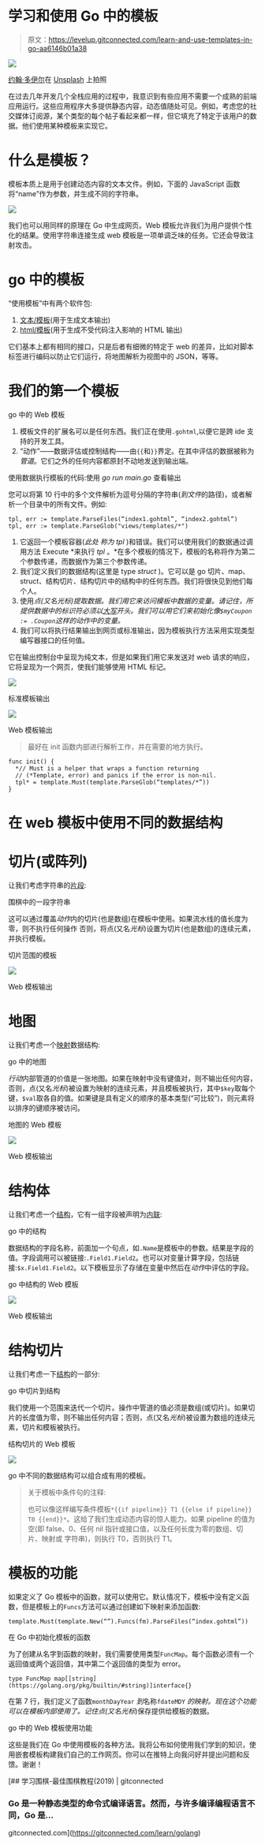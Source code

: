 # 学习和使用 Go 中的模板

> 原文：<https://levelup.gitconnected.com/learn-and-use-templates-in-go-aa6146b01a38>

![](img/394c5fed16fb68d964461d785a7e20c1.png)

[约翰·多伊尔](https://unsplash.com/@hyw1?utm_source=unsplash&utm_medium=referral&utm_content=creditCopyText)在 [Unsplash](https://unsplash.com/search/photos/jigsaw-puzzle?utm_source=unsplash&utm_medium=referral&utm_content=creditCopyText) 上拍照

在过去几年开发几个全栈应用的过程中，我意识到有些应用不需要一个成熟的前端应用运行。这些应用程序大多提供静态内容，动态值随处可见。例如，考虑您的社交媒体订阅源，某个类型的每个帖子看起来都一样，但它填充了特定于该用户的数据。他们使用某种模板来实现它。

# 什么是模板？

模板本质上是用于创建动态内容的文本文件。例如，下面的 JavaScript 函数将“name”作为参数，并生成不同的字符串。

![](img/73a8362bd48bb272b331a02cbb55c5e0.png)

我们也可以用同样的原理在 Go 中生成网页。Web 模板允许我们为用户提供个性化的结果。使用字符串连接生成 web 模板是一项单调乏味的任务。它还会导致注射攻击。

# go 中的模板

“使用模板”中有两个软件包:

1.  [文本/模板](https://golang.org/pkg/text/template/)(用于生成文本输出)
2.  [html/模板](https://golang.org/pkg/html/template/)(用于生成不受代码注入影响的 HTML 输出)

它们基本上都有相同的接口，只是后者有细微的特定于 web 的差异，比如对脚本标签进行编码以防止它们运行，将地图解析为视图中的 JSON，等等。

# 我们的第一个模板

go 中的 Web 模板

1.  模板文件的扩展名可以是任何东西。我们正在使用`.gohtml`,以便它是跨 ide 支持的开发工具。
2.  “动作”——数据评估或控制结构——由`{{`和`}}`界定。在其中评估的数据被称为*管道*。它们之外的任何内容都原封不动地发送到输出端。

使用数据执行模板的代码:使用 *go run main.go* 查看输出

您可以将第 10 行中的多个文件解析为逗号分隔的字符串(*到文件*的路径)，或者解析一个目录中的所有文件。例如:

```
tpl, err := template.ParseFiles(“index1.gohtml”, “index2.gohtml”)
tpl, err := template.ParseGlob("views/templates/*")
```

1.  它返回一个模板容器(*此处* *称为 tpl* )和错误。我们可以使用我们的数据通过调用方法 Execute *来执行 *tpl* 。*在多个模板的情况下，模板的名称将作为第二个参数传递，而数据作为第三个参数传递。
2.  我们定义我们的数据结构(这里是 type *struct* )。它可以是 go 切片、map、struct、结构切片、结构切片中的结构中的任何东西。我们将很快见到他们每个人。
3.  使用*点(又名光标)提取数据。我们用它来访问模板中数据的变量。请记住，所提供数据中的标识符必须以[大写](https://golang.org/doc/effective_go.html#names)开头。我们可以用它们来初始化像`$myCoupon := .Coupon`这样的动作中的变量。*
4.  我们可以将执行结果输出到网页或标准输出，因为模板执行方法采用实现类型编写器接口的任何值。

它在输出控制台中呈现为纯文本，但是如果我们用它来发送对 web 请求的响应，它将呈现为一个网页，使我们能够使用 HTML 标记。

![](img/3f2f03bc1099718c8f8d44498d4e06c3.png)

标准模板输出

![](img/71668ec116997dbc2ee54b160fa00e31.png)

Web 模板输出

> 最好在 init 函数内部进行解析工作，并在需要的地方执行。

```
func init() {
  *// Must is a helper that wraps a function returning  
  // (*Template, error) and panics if the error is non-nil.
  tpl* = template.Must(template.ParseGlob(“templates/*”))
}
```

# 在 web 模板中使用不同的数据结构

# 切片(或阵列)

让我们考虑字符串的[片段](https://medium.com/rungo/the-anatomy-of-slices-in-go-6450e3bb2b94):

围棋中的一段字符串

这可以通过覆盖*动作*内的切片(也是数组)在模板中使用。如果流水线的值长度为零，则不执行任何操作
否则，将点(又名*光标*)设置为切片(也是数组)的连续元素，并执行模板。

切片范围的模板

![](img/c18159a230412d4489d1965ed0575e24.png)

Web 模板输出

# 地图

让我们考虑一个[映射](https://blog.golang.org/go-maps-in-action)数据结构:

go 中的地图

*行动*内部管道的价值是一张地图。如果在映射中没有键值对，则不输出任何内容，否则，点(又名*光标*)被设置为映射的连续元素，并且模板被执行，其中`$key`取每个键，`$val`取各自的值。如果键是具有定义的顺序的基本类型(“可比较”)，则元素将以排序的键顺序被访问。

地图的 Web 模板

![](img/a4bbab6f70726e65bdfc9907fdb88274.png)

Web 模板输出

# 结构体

让我们考虑一个[结构](https://gobyexample.com/structs)，它有一组字段被声明为[内联](https://stackoverflow.com/questions/26866879/initialize-nested-struct-definition-in-golang):

go 中的结构

数据结构的字段名称，前面加一个句点，如`.Name`是模板中的参数。结果是字段的值。字段调用可以被链接:`.Field1.Field2`。也可以对变量计算字段，包括链接:`$x.Field1.Field2`。以下模板显示了存储在变量中然后在*动作*中评估的字段。

go 中结构的 Web 模板

![](img/cc1fe58a50749cb7c84e1478af85d0f0.png)

Web 模板输出

# 结构切片

让我们考虑一下[结构](https://gobyexample.com/structs)的一部分:

go 中切片到结构

我们使用一个范围来迭代一个切片。操作中管道的值必须是数组(或切片)。如果切片的长度值为零，则不输出任何内容；否则，点(又名*光标*)被设置为数组的连续元素，切片和模板被执行。

结构切片的 Web 模板

![](img/1707b97eb4f8d1ae6428b30293bcf8a7.png)

go 中不同的数据结构可以组合成有用的模板。

> 关于模板中条件句的注释:
> 
> 也可以像这样编写条件模板`*{{if pipeline}} T1 {{else if pipeline}} T0 {{end}}*`。这给了我们生成动态内容的惊人能力。如果 pipeline 的值为空(即 false、0、任何
> nil 指针或接口值，以及任何长度为零的数组、切片、映射或
> 字符串)，则执行 T0，否则执行 T1。

# 模板的功能

如果定义了 Go 模板中的函数，就可以使用它。默认情况下，模板中没有定义函数，但是模板上的`Funcs`方法可以通过创建如下映射来添加函数:

`template.Must(template.New(“”).Funcs(fm).ParseFiles(“index.gohtml”))`

在 Go 中初始化模板的函数

为了创建从名字到函数的映射，我们需要使用类型`FuncMap`。每个函数必须有一个返回值或两个返回值，其中第二个返回值的类型为 error。

```
type FuncMap map[[string](https://golang.org/pkg/builtin/#string)]interface{}
```

在第 7 行，我们定义了函数`monthDayYear` *到*名称`fdateMDY` *的映射。*现在这个功能可以在模板内部使用了。记住点(又名*光标*)保存提供给模板的数据。

go 中的 Web 模板使用功能

这些是我们在 Go 中使用模板的各种方法。我将公布如何使用我们学到的知识，使用嵌套模板构建我们自己的工作网页。你可以在推特上向我问好并提出问题和反馈。谢谢！

[](https://gitconnected.com/learn/golang) [## 学习围棋-最佳围棋教程(2019) | gitconnected

### Go 是一种静态类型的命令式编译语言。然而，与许多编译编程语言不同，Go 是…

gitconnected.com](https://gitconnected.com/learn/golang)